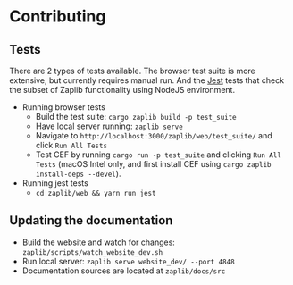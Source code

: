 # Contributing

## Tests

There are 2 types of tests available. The browser test suite is more extensive, but currently requires manual run. And the [Jest](https://jestjs.io/) tests that check the subset of Zaplib functionality using NodeJS environment.

* Running browser tests
  * Build the test suite: `cargo zaplib build -p test_suite`
  * Have local server running: `zaplib serve`
  * Navigate to `http://localhost:3000/zaplib/web/test_suite/` and click `Run All Tests`
  * Test CEF by running `cargo run -p test_suite` and clicking `Run All Tests` (macOS Intel only, and first install CEF using `cargo zaplib install-deps --devel`).
* Running jest tests
  * `cd zaplib/web && yarn run jest`

## Updating the documentation

* Build the website and watch for changes: `zaplib/scripts/watch_website_dev.sh` 
* Run local server: `zaplib serve website_dev/ --port 4848` 
* Documentation sources are located at `zaplib/docs/src`
